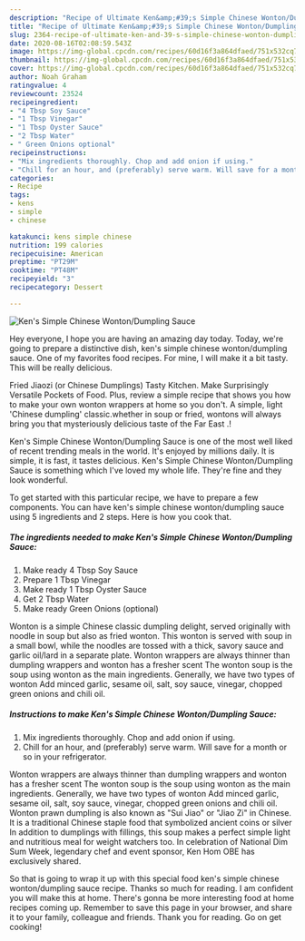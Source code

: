 ```yaml
---
description: "Recipe of Ultimate Ken&amp;#39;s Simple Chinese Wonton/Dumpling Sauce"
title: "Recipe of Ultimate Ken&amp;#39;s Simple Chinese Wonton/Dumpling Sauce"
slug: 2364-recipe-of-ultimate-ken-and-39-s-simple-chinese-wonton-dumpling-sauce
date: 2020-08-16T02:08:59.543Z
image: https://img-global.cpcdn.com/recipes/60d16f3a864dfaed/751x532cq70/kens-simple-chinese-wontondumpling-sauce-recipe-main-photo.jpg
thumbnail: https://img-global.cpcdn.com/recipes/60d16f3a864dfaed/751x532cq70/kens-simple-chinese-wontondumpling-sauce-recipe-main-photo.jpg
cover: https://img-global.cpcdn.com/recipes/60d16f3a864dfaed/751x532cq70/kens-simple-chinese-wontondumpling-sauce-recipe-main-photo.jpg
author: Noah Graham
ratingvalue: 4
reviewcount: 23524
recipeingredient:
- "4 Tbsp Soy Sauce"
- "1 Tbsp Vinegar"
- "1 Tbsp Oyster Sauce"
- "2 Tbsp Water"
- " Green Onions optional"
recipeinstructions:
- "Mix ingredients thoroughly. Chop and add onion if using."
- "Chill for an hour, and (preferably) serve warm. Will save for a month or so in your refrigerator."
categories:
- Recipe
tags:
- kens
- simple
- chinese

katakunci: kens simple chinese 
nutrition: 199 calories
recipecuisine: American
preptime: "PT29M"
cooktime: "PT48M"
recipeyield: "3"
recipecategory: Dessert

---
```



![Ken&#39;s Simple Chinese Wonton/Dumpling Sauce](https://img-global.cpcdn.com/recipes/60d16f3a864dfaed/751x532cq70/kens-simple-chinese-wontondumpling-sauce-recipe-main-photo.jpg)

Hey everyone, I hope you are having an amazing day today. Today, we're going to prepare a distinctive dish, ken&#39;s simple chinese wonton/dumpling sauce. One of my favorites food recipes. For mine, I will make it a bit tasty. This will be really delicious.

Fried Jiaozi (or Chinese Dumplings) Tasty Kitchen. Make Surprisingly Versatile Pockets of Food. Plus, review a simple recipe that shows you how to make your own wonton wrappers at home so you don&#39;t. A simple, light &#39;Chinese dumpling&#39; classic.whether in soup or fried, wontons will always bring you that mysteriously delicious taste of the Far East .!

Ken&#39;s Simple Chinese Wonton/Dumpling Sauce is one of the most well liked of recent trending meals in the world. It's enjoyed by millions daily. It is simple, it is fast, it tastes delicious. Ken&#39;s Simple Chinese Wonton/Dumpling Sauce is something which I've loved my whole life. They're fine and they look wonderful.


To get started with this particular recipe, we have to prepare a few components. You can have ken&#39;s simple chinese wonton/dumpling sauce using 5 ingredients and 2 steps. Here is how you cook that.

<!--inarticleads1-->

##### The ingredients needed to make Ken&#39;s Simple Chinese Wonton/Dumpling Sauce:

1. Make ready 4 Tbsp Soy Sauce
1. Prepare 1 Tbsp Vinegar
1. Make ready 1 Tbsp Oyster Sauce
1. Get 2 Tbsp Water
1. Make ready  Green Onions (optional)


Wonton is a simple Chinese classic dumpling delight, served originally with noodle in soup but also as fried wonton. This wonton is served with soup in a small bowl, while the noodles are tossed with a thick, savory sauce and garlic oil/lard in a separate plate. Wonton wrappers are always thinner than dumpling wrappers and wonton has a fresher scent The wonton soup is the soup using wonton as the main ingredients. Generally, we have two types of wonton Add minced garlic, sesame oil, salt, soy sauce, vinegar, chopped green onions and chili oil. 

<!--inarticleads2-->

##### Instructions to make Ken&#39;s Simple Chinese Wonton/Dumpling Sauce:

1. Mix ingredients thoroughly. Chop and add onion if using.
1. Chill for an hour, and (preferably) serve warm. Will save for a month or so in your refrigerator.


Wonton wrappers are always thinner than dumpling wrappers and wonton has a fresher scent The wonton soup is the soup using wonton as the main ingredients. Generally, we have two types of wonton Add minced garlic, sesame oil, salt, soy sauce, vinegar, chopped green onions and chili oil. Wonton prawn dumpling is also known as &#34;Sui Jiao&#34; or &#34;Jiao Zi&#34; in Chinese. It is a traditional Chinese staple food that symbolized ancient coins or silver In addition to dumplings with fillings, this soup makes a perfect simple light and nutritious meal for weight watchers too. In celebration of National Dim Sum Week, legendary chef and event sponsor, Ken Hom OBE has exclusively shared. 

So that is going to wrap it up with this special food ken&#39;s simple chinese wonton/dumpling sauce recipe. Thanks so much for reading. I am confident you will make this at home. There's gonna be more interesting food at home recipes coming up. Remember to save this page in your browser, and share it to your family, colleague and friends. Thank you for reading. Go on get cooking!
